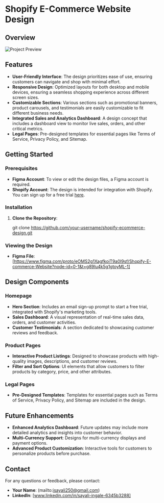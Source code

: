 
# Shopify E-Commerce Website Design

## Overview

![Project Preview](https://www.figma.com/proto/eOMS2g1XagfkoiT9a0I9sf/Shopify-E-commerce-Website?node-id=0-1&t=g89Iu4k5g1gtoyML-1) 
## Features

- **User-Friendly Interface**: The design prioritizes ease of use, ensuring customers can navigate and shop with minimal effort.
- **Responsive Design**: Optimized layouts for both desktop and mobile devices, ensuring a seamless shopping experience across different screen sizes.
- **Customizable Sections**: Various sections such as promotional banners, product carousels, and testimonials are easily customizable to fit different business needs.
- **Integrated Sales and Analytics Dashboard**: A design concept that includes a dashboard view to monitor live sales, orders, and other critical metrics.
- **Legal Pages**: Pre-designed templates for essential pages like Terms of Service, Privacy Policy, and Sitemap.

## Getting Started

### Prerequisites

- **Figma Account**: To view or edit the design files, a Figma account is required.
- **Shopify Account**: The design is intended for integration with Shopify. You can sign up for a free trial [here](https://www.shopify.com/).

### Installation

1. **Clone the Repository**:

   git clone https://github.com/your-username/shopify-ecommerce-design.git
  
### Viewing the Design

- **Figma File**: [https://www.figma.com/proto/eOMS2g1XagfkoiT9a0I9sf/Shopify-E-commerce-Website?node-id=0-1&t=g89Iu4k5g1gtoyML-1]

## Design Components

### Homepage
- **Hero Section**: Includes an email sign-up prompt to start a free trial, integrated with Shopify's marketing tools.
- **Sales Dashboard**: A visual representation of real-time sales data, orders, and customer activities.
- **Customer Testimonials**: A section dedicated to showcasing customer reviews and feedback.

### Product Pages
- **Interactive Product Listings**: Designed to showcase products with high-quality images, descriptions, and customer reviews.
- **Filter and Sort Options**: UI elements that allow customers to filter products by category, price, and other attributes.

### Legal Pages
- **Pre-Designed Templates**: Templates for essential pages such as Terms of Service, Privacy Policy, and Sitemap are included in the design.

## Future Enhancements

- **Enhanced Analytics Dashboard**: Future updates may include more detailed analytics and insights into customer behavior.
- **Multi-Currency Support**: Designs for multi-currency displays and payment options.
- **Advanced Product Customization**: Interactive tools for customers to personalize products before purchase.

## Contact

For any questions or feedback, please contact:

- **Your Name**: (mailto:isayali250@gmail.com)
- **LinkedIn**: [www.linkedin.com/in/sayali-ingale-6345b3288]

